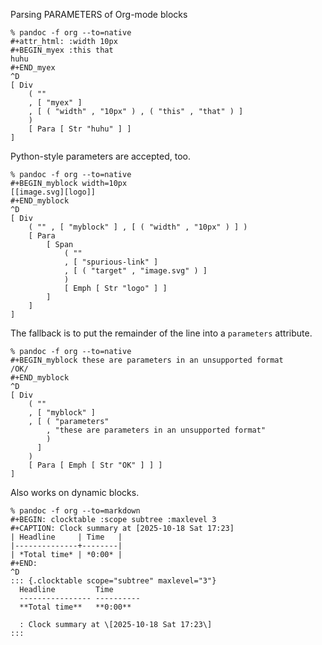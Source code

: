 Parsing PARAMETERS of Org-mode blocks

```
% pandoc -f org --to=native
#+attr_html: :width 10px
#+BEGIN_myex :this that
huhu
#+END_myex
^D
[ Div
    ( ""
    , [ "myex" ]
    , [ ( "width" , "10px" ) , ( "this" , "that" ) ]
    )
    [ Para [ Str "huhu" ] ]
]
```

Python-style parameters are accepted, too.

```
% pandoc -f org --to=native
#+BEGIN_myblock width=10px
[[image.svg][logo]]
#+END_myblock
^D
[ Div
    ( "" , [ "myblock" ] , [ ( "width" , "10px" ) ] )
    [ Para
        [ Span
            ( ""
            , [ "spurious-link" ]
            , [ ( "target" , "image.svg" ) ]
            )
            [ Emph [ Str "logo" ] ]
        ]
    ]
]
```

The fallback is to put the remainder of the line into a `parameters`
attribute.

```
% pandoc -f org --to=native
#+BEGIN_myblock these are parameters in an unsupported format
/OK/
#+END_myblock
^D
[ Div
    ( ""
    , [ "myblock" ]
    , [ ( "parameters"
        , "these are parameters in an unsupported format"
        )
      ]
    )
    [ Para [ Emph [ Str "OK" ] ] ]
]
```

Also works on dynamic blocks.

```
% pandoc -f org --to=markdown
#+BEGIN: clocktable :scope subtree :maxlevel 3
#+CAPTION: Clock summary at [2025-10-18 Sat 17:23]
| Headline     | Time   |
|--------------+--------|
| *Total time* | *0:00* |
#+END:
^D
::: {.clocktable scope="subtree" maxlevel="3"}
  Headline         Time
  ---------------- ----------
  **Total time**   **0:00**

  : Clock summary at \[2025-10-18 Sat 17:23\]
:::
```
